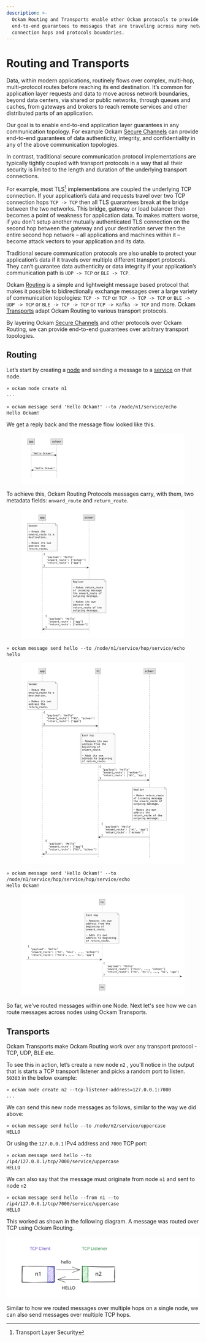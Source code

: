 ```yaml
---
description: >-
  Ockam Routing and Transports enable other Ockam protocols to provide
  end-to-end guarantees to messages that are traveling across many network
  connection hops and protocols boundaries.
---
```


# Routing and Transports

Data, within modern applications, routinely flows over complex, multi-hop, multi-protocol routes before reaching its end destination. It’s common for application layer requests and data to move across network boundaries, beyond data centers, via shared or public networks, through queues and caches, from gateways and brokers to reach remote services and other distributed parts of an application.

Our goal is to enable end-to-end application layer guarantees in any communication topology. For example Ockam [Secure Channels](secure-channels.md) can provide end-to-end guarantees of data authenticity, integrity, and confidentiality in any of the above communication topologies.

In contrast, traditional secure communication protocol implementations are typically tightly coupled with transport protocols in a way that all their security is limited to the length and duration of the underlying transport connections.

For example, most TLS[^1] implementations are coupled the underlying TCP connection. If your application’s data and requests travel over two TCP connection hops `TCP -> TCP` then all TLS guarantees break at the bridge between the two networks. This bridge, gateway or load balancer then becomes a point of weakness for application data. To makes matters worse, if you don't setup another mutually authenticated TLS connection on the second hop between the gateway and your destination server then the entire second hop network – all applications and machines within it – become attack vectors to your application and its data.&#x20;

Traditional secure communication protocols are also unable to protect your application’s data if it travels over multiple different transport protocols. They can’t guarantee data authenticity or data integrity if your application’s communication path is `UDP -> TCP` or `BLE -> TCP`.

Ockam [Routing](routing.md#routing) is a simple and lightweight message based protocol that makes it possible to bidirectionally exchange messages over a large variety of communication topologies: `TCP -> TCP` or `TCP -> TCP -> TCP` or `BLE -> UDP -> TCP` or `BLE -> TCP -> TCP` or `TCP -> Kafka -> TCP` and more. Ockam [Transports](routing.md) adapt Ockam Routing to various transport protocols.

By layering Ockam [Secure Channels](secure-channels.md) and other protocols over Ockam Routing, we can provide end-to-end guarantees over arbitrary transport topologies.

## Routing

Let’s start by creating a [node](nodes.md#node) and sending a message to a [service](nodes.md#service) on that node.

```
» ockam node create n1
...

» ockam message send 'Hello Ockam!' --to /node/n1/service/echo
Hello Ockam!
```

We get a reply back and the message flow looked like this.

<figure><img src="../../.gitbook/assets/simple.001 (1).jpeg" alt=""><figcaption></figcaption></figure>

To achieve this, Ockam Routing Protocols messages carry, with them, two metadata fields: `onward_route` and `return_route`.

<figure><img src="../../.gitbook/assets/one-hop.001.jpeg" alt=""><figcaption></figcaption></figure>

```
» ockam message send hello --to /node/n1/service/hop/service/echo
hello
```

<figure><img src="../../.gitbook/assets/two-hops.001.jpeg" alt=""><figcaption></figcaption></figure>

```
» ockam message send 'Hello Ockam!' --to /node/n1/service/hop/service/hop/service/echo
Hello Ockam!
```

<figure><img src="../../.gitbook/assets/n-hops.001.jpeg" alt=""><figcaption></figcaption></figure>

So far, we’ve routed messages within one Node.  Next let's see how we can route messages across nodes using Ockam Transports.

## Transports

Ockam Transports make Ockam Routing work over any transport protocol - TCP, UDP, BLE etc.

To see this in action, let’s create a new node `n2` , you'll notice in the output that is starts a TCP transport listener and picks a random port to listen. `50303` in the below example:&#x20;

```
» ockam node create n2 --tcp-listener-address=127.0.0.1:7000
...
```

We can send this new node messages as follows, similar to the way we did above:

```
» ockam message send hello --to /node/n2/service/uppercase
HELLO
```

Or using the `127.0.0.1` IPv4 address and  `7000` TCP port:

```
» ockam message send hello --to /ip4/127.0.0.1/tcp/7000/service/uppercase
HELLO
```

We can also say that the message must originate from node `n1` and sent to node `n2`

```
» ockam message send hello --from n1 --to /ip4/127.0.0.1/tcp/7000/service/uppercase
HELLO
```

This worked as shown in the following diagram. A message was routed over TCP using Ockam Routing.

<img src="../../.gitbook/assets/file.excalidraw.svg" alt="" class="gitbook-drawing">

Similar to how we routed messages over multiple hops on a single node, we can also send messages over multiple TCP hops.

[^1]: Transport Layer Security
